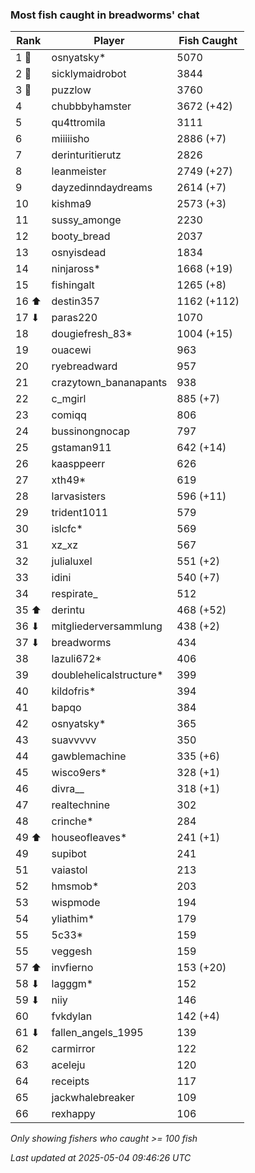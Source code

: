 ### Most fish caught in breadworms' chat
| Rank | Player | Fish Caught |
|------|--------|-----------|
| 1 🥇  | osnyatsky*  | 5070 |
| 2 🥈  | sicklymaidrobot  | 3844 |
| 3 🥉  | puzzlow  | 3760 |
| 4  | chubbbyhamster  | 3672 (+42) |
| 5  | qu4ttromila  | 3111 |
| 6  | miiiiisho  | 2886 (+7) |
| 7  | derinturitierutz  | 2826 |
| 8  | leanmeister  | 2749 (+27) |
| 9  | dayzedinndaydreams  | 2614 (+7) |
| 10  | kishma9  | 2573 (+3) |
| 11  | sussy_amonge  | 2230 |
| 12  | booty_bread  | 2037 |
| 13  | osnyisdead  | 1834 |
| 14  | ninjaross*  | 1668 (+19) |
| 15  | fishingalt  | 1265 (+8) |
| 16 ⬆ | destin357  | 1162 (+112) |
| 17 ⬇ | paras220  | 1070 |
| 18  | dougiefresh_83*  | 1004 (+15) |
| 19  | ouacewi  | 963 |
| 20  | ryebreadward  | 957 |
| 21  | crazytown_bananapants  | 938 |
| 22  | c_mgirl  | 885 (+7) |
| 23  | comiqq  | 806 |
| 24  | bussinongnocap  | 797 |
| 25  | gstaman911  | 642 (+14) |
| 26  | kaasppeerr  | 626 |
| 27  | xth49*  | 619 |
| 28  | larvasisters  | 596 (+11) |
| 29  | trident1011  | 579 |
| 30  | islcfc*  | 569 |
| 31  | xz_xz  | 567 |
| 32  | julialuxel  | 551 (+2) |
| 33  | idini  | 540 (+7) |
| 34  | respirate_  | 512 |
| 35 ⬆ | derintu  | 468 (+52) |
| 36 ⬇ | mitgliederversammlung  | 438 (+2) |
| 37 ⬇ | breadworms  | 434 |
| 38  | lazuli672*  | 406 |
| 39  | doublehelicalstructure*  | 399 |
| 40  | kildofris*  | 394 |
| 41  | bapqo  | 384 |
| 42  | osnyatsky*  | 365 |
| 43  | suavvvvv  | 350 |
| 44  | gawblemachine  | 335 (+6) |
| 45  | wisco9ers*  | 328 (+1) |
| 46  | divra__  | 318 (+1) |
| 47  | realtechnine  | 302 |
| 48  | crinche*  | 284 |
| 49 ⬆ | houseofleaves*  | 241 (+1) |
| 49  | supibot  | 241 |
| 51  | vaiastol  | 213 |
| 52  | hmsmob*  | 203 |
| 53  | wispmode  | 194 |
| 54  | yliathim*  | 179 |
| 55  | 5c33*  | 159 |
| 55  | veggesh  | 159 |
| 57 ⬆ | invfierno  | 153 (+20) |
| 58 ⬇ | lagggm*  | 152 |
| 59 ⬇ | niiy  | 146 |
| 60  | fvkdylan  | 142 (+4) |
| 61 ⬇ | fallen_angels_1995  | 139 |
| 62  | carmirror  | 122 |
| 63  | aceleju  | 120 |
| 64  | receipts  | 117 |
| 65  | jackwhalebreaker  | 109 |
| 66  | rexhappy  | 106 |

_Only showing fishers who caught >= 100 fish_

_Last updated at 2025-05-04 09:46:26 UTC_